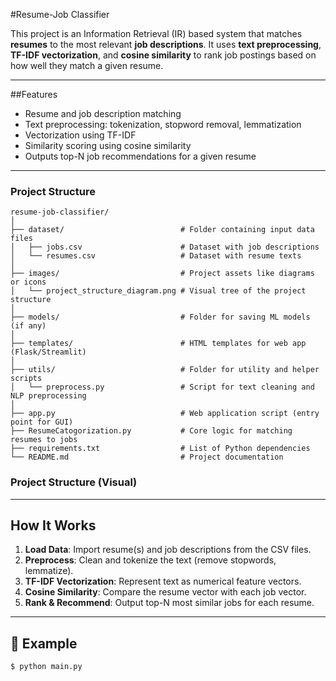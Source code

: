 
#Resume-Job Classifier

This project is an Information Retrieval (IR) based system that matches **resumes** to the most relevant **job descriptions**. It uses **text preprocessing**, **TF-IDF vectorization**, and **cosine similarity** to rank job postings based on how well they match a given resume.

---

##Features

- Resume and job description matching
- Text preprocessing: tokenization, stopword removal, lemmatization
- Vectorization using TF-IDF
- Similarity scoring using cosine similarity
- Outputs top-N job recommendations for a given resume

---

###  Project Structure

```text
resume-job-classifier/
│
├── dataset/                          # Folder containing input data files
│   ├── jobs.csv                      # Dataset with job descriptions
│   └── resumes.csv                   # Dataset with resume texts
│
├── images/                           # Project assets like diagrams or icons
│   └── project_structure_diagram.png # Visual tree of the project structure
│
├── models/                           # Folder for saving ML models (if any)
│
├── templates/                        # HTML templates for web app (Flask/Streamlit)
│
├── utils/                            # Folder for utility and helper scripts
│   └── preprocess.py                 # Script for text cleaning and NLP preprocessing
│
├── app.py                            # Web application script (entry point for GUI)
├── ResumeCatogorization.py           # Core logic for matching resumes to jobs
├── requirements.txt                  # List of Python dependencies
└── README.md                         # Project documentation
```


### Project Structure (Visual)




---

## How It Works

1. **Load Data**: Import resume(s) and job descriptions from the CSV files.
2. **Preprocess**: Clean and tokenize the text (remove stopwords, lemmatize).
3. **TF-IDF Vectorization**: Represent text as numerical feature vectors.
4. **Cosine Similarity**: Compare the resume vector with each job vector.
5. **Rank & Recommend**: Output top-N most similar jobs for each resume.

---

## 🧪 Example

```bash
$ python main.py

